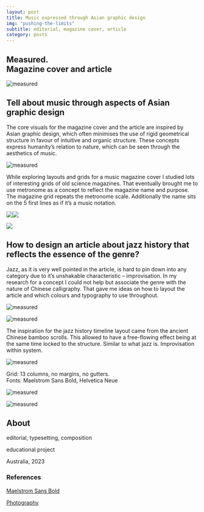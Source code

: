 ```yaml
---
layout: post
title: Music expressed through Asian graphic design
img: "pushing-the-limits"
subtitle: editorial, magazine cover, article
category: posts
---
```



## Measured.<br/>Magazine cover and article

![measured](/img/pushing-the-limits-1.jpg)

## Tell about music through aspects of Asian graphic design

<span class="half-content">The core visuals for the magazine cover and the article are inspired by Asian graphic design, 
which often minimises the use of rigid geometrical structure in favour of intuitive and organic structure. 
These concepts express humanity’s relation to nature, which can be seen through the aesthetics of music.

![measured](/img/pushing-the-limits-2.jpg)

<span class="half-content">While exploring layouts and grids for a music magazine cover I studied lots of interesting grids of old science magazines.
That eventually brought me to use metronome as a concept to reflect the magazine name and purpose.
The magazine grid repeats the metronome scale. Additionally the name sits on the 5 first lines as if it’s a music notation.</span>

<img src="/img/pushing-the-limits-3.jpg" class="content-img-half" /><img style="align-self: flex-start;" src="/img/pushing-the-limits-4.jpg" class="content-img-half" />

<img src="/img/pushing-the-limits-5.jpg" class="content-img-full" />

## How to design an article about jazz history that reflects the essence of the genre?
<span class="half-content">Jazz, as it is very well pointed in the article, is hard to pin down into any category due to it’s  unshakable characteristic – improvisation.
In my research for a concept I could not help but associate the genre with the nature of Chinese calligraphy. That gave me ideas on how to layout the article and which colours and typography to use throughout.

![measured](/img/pushing-the-limits-6.jpg)

![measured](/img/pushing-the-limits-7.jpg)

<span class="half-content">The inspiration for the jazz history timeline layout came from the ancient Chinese bamboo scrolls. This allowed to have a free-flowing effect being at the same time locked to the structure. Similar to what jazz is. Improvisation within system.

![measured](/img/pushing-the-limits-8.jpg)

<span class="half-content">Grid: 13 columns, no margins, no gutters.<br/>
Fonts: Maelstrom Sans Bold, Helvetica Neue

![measured](/img/pushing-the-limits-9.jpg)

![measured](/img/pushing-the-limits-10.jpg)

## About

editorial, typesetting, composition

educational project

Australia, 2023

### References

[Maelstrom Sans Bold](https://klim.co.nz/retail-fonts/maelstrom-sans/)

[Photography](https://www.charlevilleactionjazz.com/photos.htm)
